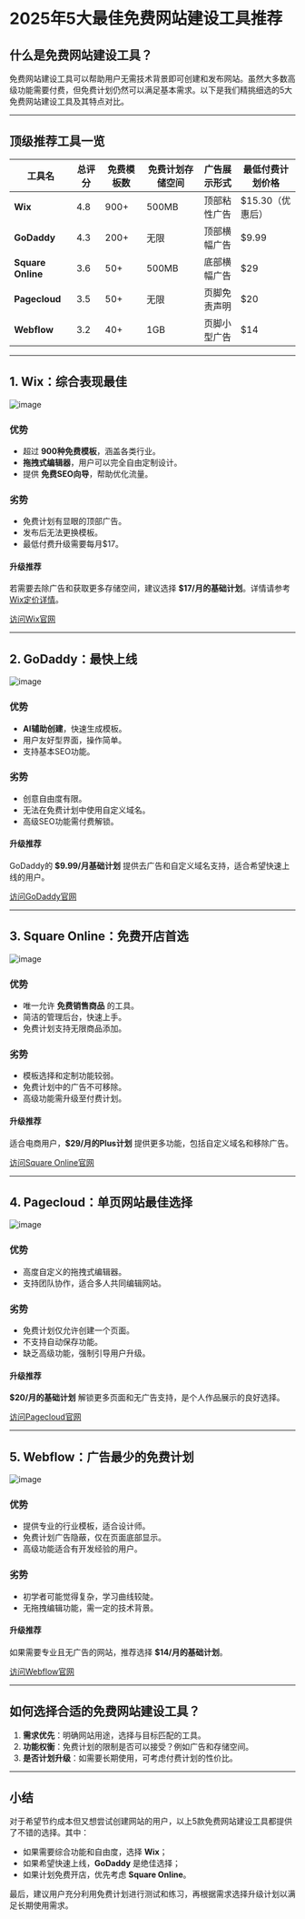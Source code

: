 # 2025年5大最佳免费网站建设工具推荐

## 什么是免费网站建设工具？

免费网站建设工具可以帮助用户无需技术背景即可创建和发布网站。虽然大多数高级功能需要付费，但免费计划仍然可以满足基本需求。以下是我们精挑细选的5大免费网站建设工具及其特点对比。

---

## 顶级推荐工具一览

| 工具名          | 总评分 | 免费模板数 | 免费计划存储空间 | 广告展示形式          | 最低付费计划价格 |
| --------------- | ------ | ---------- | ---------------- | --------------------- | ---------------- |
| **Wix**         | 4.8    | 900+       | 500MB            | 顶部粘性广告          | $15.30（优惠后） |
| **GoDaddy**     | 4.3    | 200+       | 无限              | 顶部横幅广告          | $9.99            |
| **Square Online** | 3.6  | 50+        | 500MB            | 底部横幅广告          | $29              |
| **Pagecloud**   | 3.5    | 50+        | 无限              | 页脚免责声明          | $20              |
| **Webflow**     | 3.2    | 40+        | 1GB              | 页脚小型广告          | $14              |

---

## 1. **Wix**：综合表现最佳

![image](https://github.com/user-attachments/assets/5d4fbe8a-187d-4511-9ae2-4bf7fcf0de84)

### 优势
- 超过 **900种免费模板**，涵盖各类行业。
- **拖拽式编辑器**，用户可以完全自由定制设计。
- 提供 **免费SEO向导**，帮助优化流量。

### 劣势
- 免费计划有显眼的顶部广告。
- 发布后无法更换模板。
- 最低付费升级需要每月$17。

#### 升级推荐
若需要去除广告和获取更多存储空间，建议选择 **$17/月的基础计划**。详情请参考 [Wix定价详情](https://www.wix.com/plans)。

[访问Wix官网](https://www.wix.com/)

---

## 2. **GoDaddy**：最快上线

![image](https://github.com/user-attachments/assets/8acd5626-c0eb-49d6-aa9d-0284876d643d)

### 优势
- **AI辅助创建**，快速生成模板。
- 用户友好型界面，操作简单。
- 支持基本SEO功能。

### 劣势
- 创意自由度有限。
- 无法在免费计划中使用自定义域名。
- 高级SEO功能需付费解锁。

#### 升级推荐
GoDaddy的 **$9.99/月基础计划** 提供去广告和自定义域名支持，适合希望快速上线的用户。

[访问GoDaddy官网](https://www.godaddy.com/zh-sg)

---

## 3. **Square Online**：免费开店首选

![image](https://github.com/user-attachments/assets/3feee3a8-b6bf-4265-9438-5297eb44827c)

### 优势
- 唯一允许 **免费销售商品** 的工具。
- 简洁的管理后台，快速上手。
- 免费计划支持无限商品添加。

### 劣势
- 模板选择和定制功能较弱。
- 免费计划中的广告不可移除。
- 高级功能需升级至付费计划。

#### 升级推荐
适合电商用户，**$29/月的Plus计划** 提供更多功能，包括自定义域名和移除广告。

[访问Square Online官网](https://www.squarespace.com/)

---

## 4. **Pagecloud**：单页网站最佳选择

![image](https://github.com/user-attachments/assets/0bb310d3-fc1d-4068-a15d-6d37c71e9a22)

### 优势
- 高度自定义的拖拽式编辑器。
- 支持团队协作，适合多人共同编辑网站。

### 劣势
- 免费计划仅允许创建一个页面。
- 不支持自动保存功能。
- 缺乏高级功能，强制引导用户升级。

#### 升级推荐
**$20/月的基础计划** 解锁更多页面和无广告支持，是个人作品展示的良好选择。

[访问Pagecloud官网](https://www.pagecloud.com/)

---

## 5. **Webflow**：广告最少的免费计划

![image](https://github.com/user-attachments/assets/00808492-9486-4c35-ab91-2d686a18fa12)

### 优势
- 提供专业的行业模板，适合设计师。
- 免费计划广告隐蔽，仅在页面底部显示。
- 高级功能适合有开发经验的用户。

### 劣势
- 初学者可能觉得复杂，学习曲线较陡。
- 无拖拽编辑功能，需一定的技术背景。

#### 升级推荐
如果需要专业且无广告的网站，推荐选择 **$14/月的基础计划**。

[访问Webflow官网](https://webflow.com/)

---

## 如何选择合适的免费网站建设工具？

1. **需求优先**：明确网站用途，选择与目标匹配的工具。
2. **功能权衡**：免费计划的限制是否可以接受？例如广告和存储空间。
3. **是否计划升级**：如需要长期使用，可考虑付费计划的性价比。

---

## 小结

对于希望节约成本但又想尝试创建网站的用户，以上5款免费网站建设工具都提供了不错的选择。其中：
- 如果需要综合功能和自由度，选择 **Wix**；
- 如果希望快速上线，**GoDaddy** 是绝佳选择；
- 如果计划免费开店，优先考虑 **Square Online**。

最后，建议用户充分利用免费计划进行测试和练习，再根据需求选择升级计划以满足长期使用需求。
